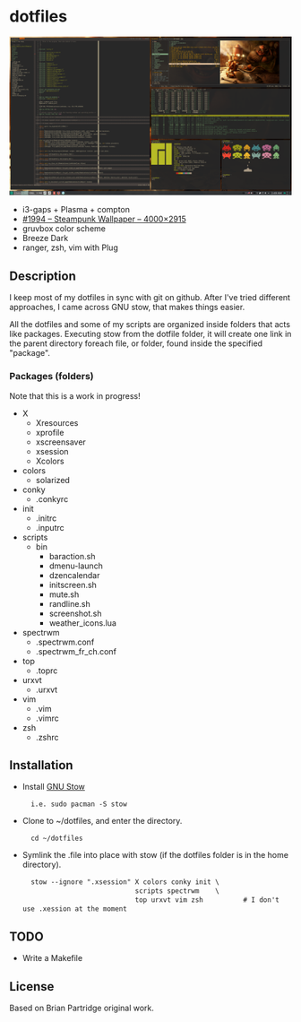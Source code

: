dotfiles
========

![Screenshot](data/plasma-i3-gaps_201908.png)

* i3-gaps + Plasma + compton
* [#1994 – Steampunk Wallpaper – 4000×2915](https://www.hdwallpaper.nu/wp-content/uploads/2015/02/229976.jpg)
* gruvbox color scheme
* Breeze Dark
* ranger, zsh, vim with Plug


## Description

I keep most of my dotfiles in sync with git on github. After I've tried different approaches,
I came across GNU stow, that makes things easier.

All the dotfiles and some of my scripts are organized inside folders that acts like packages.
Executing stow from the dotfile folder, it will create one link in the parent directory foreach
file, or folder, found inside the specified "package".

### Packages (folders)

Note that this is a work in progress!

- X
   - Xresources
   - xprofile
   - xscreensaver
   - xsession
   - Xcolors
- colors
   - solarized
- conky
   - .conkyrc
- init
   - .initrc
   - .inputrc
- scripts
   - bin
      - baraction.sh
      - dmenu-launch
      - dzencalendar
      - initscreen.sh
      - mute.sh
      - randline.sh
      - screenshot.sh
      - weather_icons.lua
- spectrwm
   - .spectrwm.conf
   - .spectrwm_fr_ch.conf
- top
   - .toprc
- urxvt
   - .urxvt
- vim
   - .vim
   - .vimrc
- zsh
   - .zshrc

## Installation

- Install [GNU Stow](http://www.gnu.org/software/stow/)

        i.e. sudo pacman -S stow

- Clone to ~/dotfiles, and enter the directory.

        cd ~/dotfiles

- Symlink the .file into place with stow (if the dotfiles folder is in the home directory).

        stow --ignore ".xsession" X colors conky init \
                                  scripts spectrwm    \
                                  top urxvt vim zsh          # I don't use .xession at the moment

## TODO

- Write a Makefile

## License

Based on Brian Partridge original work.

